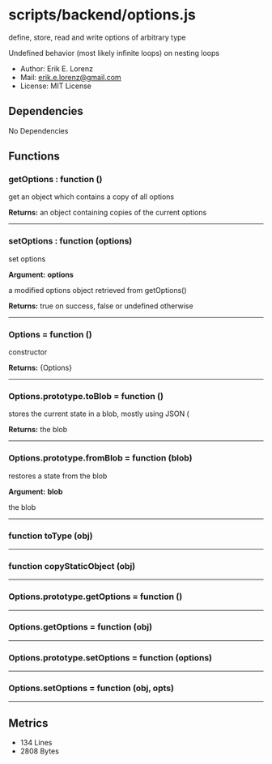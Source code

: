 # scripts/backend/options.js


define, store, read and write options of arbitrary type

Undefined behavior (most likely infinite loops) on nesting loops
* Author: Erik E. Lorenz 
* Mail: <erik.e.lorenz@gmail.com>
* License: MIT License


## Dependencies

No Dependencies

## Functions

###       getOptions : function ()
get an object which contains a copy of all options


**Returns:** an object containing copies of the current options

---


###       setOptions : function (options)
set options

**Argument:** **options**

a modified options object retrieved from getOptions()

**Returns:** true on success, false or undefined otherwise

---


###   Options = function ()
constructor


**Returns:** {Options}

---


###   Options.prototype.toBlob = function ()
stores the current state in a blob, mostly using JSON (


**Returns:** the blob

---


###   Options.prototype.fromBlob = function (blob)
restores a state from the blob

**Argument:** **blob**

the blob

---


###   function toType (obj)

---

###   function copyStaticObject (obj)

---

###   Options.prototype.getOptions = function ()

---

###   Options.getOptions = function (obj)

---

###   Options.prototype.setOptions = function (options)

---

###   Options.setOptions = function (obj, opts)

---

## Metrics

* 134 Lines
* 2808 Bytes

